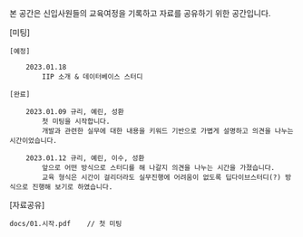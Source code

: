 본 공간은 신입사원들의 교육여정을 기록하고 자료를 공유하기 위한 공간입니다.

[미팅]

    [예정]

        2023.01.18
            IIP 소개 & 데이터베이스 스터디 

    [완료]

        2023.01.09 규리, 예린, 성환 
            첫 미팅을 시작합니다. 
            개발과 관련한 실무에 대한 내용을 키워드 기반으로 가볍게 설명하고 의견을 나누는 시간이었습니다. 

        2023.01.12 규리, 예린, 이수, 성환 
            앞으로 어떤 방식으로 스터디를 해 나갈지 의견을 나누는 시간을 가졌습니다. 
            교육 형식은 시간이 걸리더라도 실무진행에 어려움이 없도록 딥다이브스터디(?) 방식으로 진행해 보기로 하였습니다.        

[자료공유]

    docs/01.시작.pdf    // 첫 미팅
